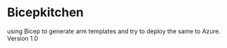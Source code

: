 # Bicepkitchen
using Bicep to generate arm templates and try to deploy the same to Azure.
Version 1.0
